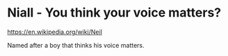 # Niall - You think your voice matters?

https://en.wikipedia.org/wiki/Neil

Named after a boy that thinks his voice matters.
